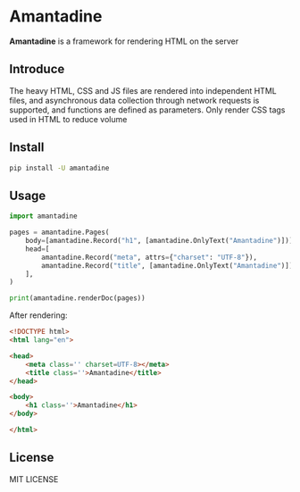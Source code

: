 # Amantadine


<strong>Amantadine</strong> is a framework for rendering HTML on the server

## Introduce

The heavy HTML, CSS and JS files are rendered into independent HTML files, and asynchronous data collection through network requests is supported, and functions are defined as parameters. Only render CSS tags used in HTML to reduce volume

## Install

``` bash
pip install -U amantadine
```

## Usage

``` python
import amantadine

pages = amantadine.Pages(
    body=[amantadine.Record("h1", [amantadine.OnlyText("Amantadine")])],
    head=[
        amantadine.Record("meta", attrs={"charset": "UTF-8"}),
        amantadine.Record("title", [amantadine.OnlyText("Amantadine")]),
    ],
)

print(amantadine.renderDoc(pages))
```

After rendering:

``` html
<!DOCTYPE html>
<html lang="en">

<head>
    <meta class='' charset=UTF-8></meta>
    <title class=''>Amantadine</title>
</head>

<body>
    <h1 class=''>Amantadine</h1>
</body>

</html>
```

## License
MIT LICENSE